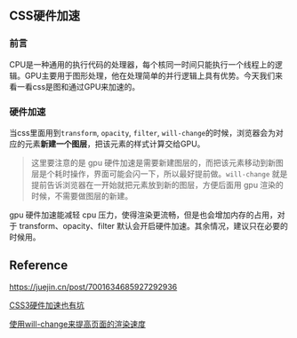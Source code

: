 ## CSS硬件加速

### 前言
CPU是一种通用的执行代码的处理器，每个核同一时间只能执行一个线程上的逻辑。GPU主要用于图形处理，他在处理简单的并行逻辑上具有优势。今天我们来看一看css是图和通过GPU来加速的。


### 硬件加速
当css里面用到`transform`, `opacity`, `filter`, `will-change`的时候，浏览器会为对应的元素**新建一个图层**，把该元素的样式计算交给GPU。

> 这里要注意的是 gpu 硬件加速是需要新建图层的，而把该元素移动到新图层是个耗时操作，界面可能会闪一下，所以最好提前做。`will-change` 就是提前告诉浏览器在一开始就把元素放到新的图层，方便后面用 gpu 渲染的时候，不需要做图层的新建。

gpu 硬件加速能减轻 cpu 压力，使得渲染更流畅，但是也会增加内存的占用，对于 transform、opacity、filter 默认会开启硬件加速。其余情况，建议只在必要的时候用。



## Reference
https://juejin.cn/post/7001634685927292936

[CSS3硬件加速也有坑](https://juejin.cn/post/6844903597772111886)

[使用will-change来提高页面的渲染速度](https://juejin.cn/post/7015387929870598158)